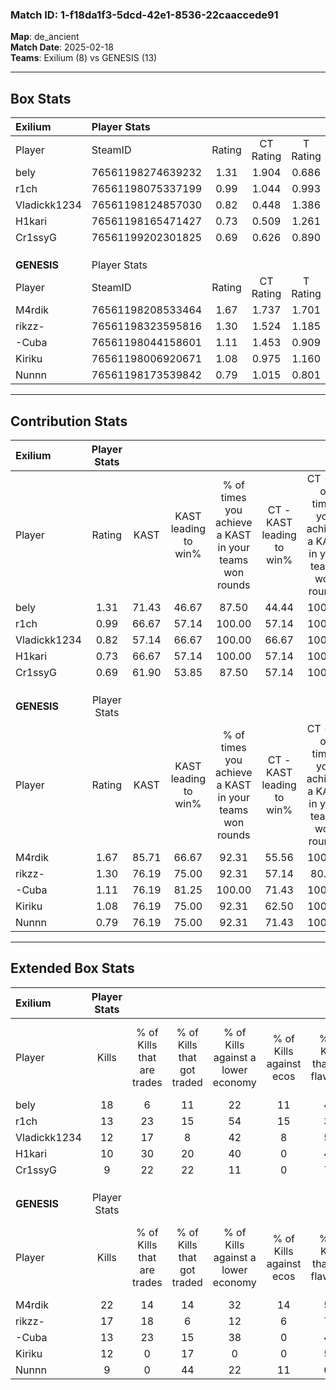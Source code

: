 ### Match ID: 1-f18da1f3-5dcd-42e1-8536-22caaccede91  
**Map**: de_ancient  
**Match Date**: 2025-02-18  
**Teams**: Exilium (8) vs GENESIS (13)  

---  

## Box Stats  

| **Exilium**  | Player Stats      |        |           |          |       |       |       |         |        |      |     |
| :- | :- | :-: | :-: | :-: | :-: | :-: | :-: | :-: | :-: | :-: | :-: |
| Player       | SteamID           | Rating | CT Rating | T Rating | KAST  |  ADR  | Kills | Assists | Deaths | K/D  | HS% |
| bely         | 76561198274639232 |  1.31  |   1.904   |  0.686   | 71.43 | 105.9 |  18   |    5    |   15   | 1.20 | 33  |
| r1ch         | 76561198075337199 |  0.99  |   1.044   |  0.993   | 66.67 | 73.0  |  13   |    7    |   14   | 0.93 | 61  |
| Vladickk1234 | 76561198124857030 |  0.82  |   0.448   |  1.386   | 57.14 | 62.6  |  12   |    1    |   14   | 0.86 | 66  |
| H1kari       | 76561198165471427 |  0.73  |   0.509   |  1.261   | 66.67 | 54.8  |  10   |    5    |   17   | 0.59 | 60  |
| Cr1ssyG      | 76561199202301825 |  0.69  |   0.626   |  0.890   | 61.90 | 37.4  |   9   |    3    |   13   | 0.69 | 11  |
|              |                   |        |           |          |       |       |       |         |        |      |     |
|              |                   |        |           |          |       |       |       |         |        |      |     |
|              |                   |        |           |          |       |       |       |         |        |      |     |
| **GENESIS**  | Player Stats      |        |           |          |       |       |       |         |        |      |     |
| Player       | SteamID           | Rating | CT Rating | T Rating | KAST  |  ADR  | Kills | Assists | Deaths | K/D  | HS% |
| M4rdik       | 76561198208533464 |  1.67  |   1.737   |  1.701   | 85.71 | 104.1 |  22   |    4    |   11   | 2.00 | 50  |
| rikzz-       | 76561198323595816 |  1.30  |   1.524   |  1.185   | 76.19 | 71.0  |  17   |    2    |   10   | 1.70 | 29  |
| -Cuba        | 76561198044158601 |  1.11  |   1.453   |  0.909   | 76.19 | 75.6  |  13   |    5    |   12   | 1.08 | 46  |
| Kiriku       | 76561198006920671 |  1.08  |   0.975   |  1.160   | 76.19 | 83.3  |  12   |    6    |   13   | 0.92 | 50  |
| Nunnn        | 76561198173539842 |  0.79  |   1.015   |  0.801   | 76.19 | 50.2  |   9   |    9    |   16   | 0.56 | 44  |
---  

## Contribution Stats  

| **Exilium**  | Player Stats |       |                      |                                                        |                           |                                                             |                          |                                                            |
| :- | :-: | :-: | :-: | :-: | :-: | :-: | :-: | :-: |
| Player       |    Rating    | KAST  | KAST leading to win% | % of times you achieve a KAST in your teams won rounds | CT - KAST leading to win% | CT - % of times you achieve a KAST in your teams won rounds | T - KAST leading to win% | T - % of times you achieve a KAST in your teams won rounds |
| bely         |     1.31     | 71.43 |        46.67         |                         87.50                          |           44.44           |                           100.00                            |          50.00           |                           75.00                            |
| r1ch         |     0.99     | 66.67 |        57.14         |                         100.00                         |           57.14           |                           100.00                            |          57.14           |                           100.00                           |
| Vladickk1234 |     0.82     | 57.14 |        66.67         |                         100.00                         |           66.67           |                           100.00                            |          66.67           |                           100.00                           |
| H1kari       |     0.73     | 66.67 |        57.14         |                         100.00                         |           57.14           |                           100.00                            |          57.14           |                           100.00                           |
| Cr1ssyG      |     0.69     | 61.90 |        53.85         |                         87.50                          |           57.14           |                           100.00                            |          50.00           |                           75.00                            |
|              |              |       |                      |                                                        |                           |                                                             |                          |                                                            |
|              |              |       |                      |                                                        |                           |                                                             |                          |                                                            |
|              |              |       |                      |                                                        |                           |                                                             |                          |                                                            |
| **GENESIS**  | Player Stats |       |                      |                                                        |                           |                                                             |                          |                                                            |
| Player       |    Rating    | KAST  | KAST leading to win% | % of times you achieve a KAST in your teams won rounds | CT - KAST leading to win% | CT - % of times you achieve a KAST in your teams won rounds | T - KAST leading to win% | T - % of times you achieve a KAST in your teams won rounds |
| M4rdik       |     1.67     | 85.71 |        66.67         |                         92.31                          |           55.56           |                           100.00                            |          77.78           |                           87.50                            |
| rikzz-       |     1.30     | 76.19 |        75.00         |                         92.31                          |           57.14           |                            80.00                            |          88.89           |                           100.00                           |
| -Cuba        |     1.11     | 76.19 |        81.25         |                         100.00                         |           71.43           |                           100.00                            |          88.89           |                           100.00                           |
| Kiriku       |     1.08     | 76.19 |        75.00         |                         92.31                          |           62.50           |                           100.00                            |          87.50           |                           87.50                            |
| Nunnn        |     0.79     | 76.19 |        75.00         |                         92.31                          |           71.43           |                           100.00                            |          77.78           |                           87.50                            |
---  

## Extended Box Stats  

| **Exilium**  | Player Stats |                            |                            |                                    |                         |                              |                                 |        |                             |                                     |                          |                               |                            |
| :- | :-: | :-: | :-: | :-: | :-: | :-: | :-: | :-: | :-: | :-: | :-: | :-: | :-: |
| Player       |    Kills     | % of Kills that are trades | % of Kills that got traded | % of Kills against a lower economy | % of Kills against ecos | % of Kills that are flawless | % of Kills that are close duels | Deaths | % of Deaths that get traded | % of Deaths against a lower economy | % of Deaths against ecos | % of Deaths that are flawless | % of Deaths that are close |
| bely         |      18      |             6              |             11             |                 22                 |           11            |              44              |               17                |   15   |             20              |                 20                  |            0             |              53               |             0              |
| r1ch         |      13      |             23             |             15             |                 54                 |           15            |              38              |                0                |   14   |              7              |                 21                  |            7             |              64               |             7              |
| Vladickk1234 |      12      |             17             |             8              |                 42                 |            8            |              58              |                0                |   14   |             14              |                 21                  |            0             |              64               |             7              |
| H1kari       |      10      |             30             |             20             |                 40                 |            0            |              40              |                0                |   17   |             24              |                 24                  |            6             |              65               |             0              |
| Cr1ssyG      |      9       |             22             |             22             |                 11                 |            0            |              78              |               11                |   13   |             15              |                 23                  |            0             |              62               |             0              |
|              |              |                            |                            |                                    |                         |                              |                                 |        |                             |                                     |                          |                               |                            |
|              |              |                            |                            |                                    |                         |                              |                                 |        |                             |                                     |                          |                               |                            |
|              |              |                            |                            |                                    |                         |                              |                                 |        |                             |                                     |                          |                               |                            |
| **GENESIS**  | Player Stats |                            |                            |                                    |                         |                              |                                 |        |                             |                                     |                          |                               |                            |
| Player       |    Kills     | % of Kills that are trades | % of Kills that got traded | % of Kills against a lower economy | % of Kills against ecos | % of Kills that are flawless | % of Kills that are close duels | Deaths | % of Deaths that get traded | % of Deaths against a lower economy | % of Deaths against ecos | % of Deaths that are flawless | % of Deaths that are close |
| M4rdik       |      22      |             14             |             14             |                 32                 |           14            |              55              |                0                |   11   |             18              |                  9                  |            0             |              73               |             9              |
| rikzz-       |      17      |             18             |             6              |                 12                 |            6            |              76              |                0                |   10   |             10              |                 20                  |            0             |              30               |             0              |
| -Cuba        |      13      |             23             |             15             |                 38                 |            0            |              46              |                8                |   12   |              8              |                 25                  |            8             |              67               |             8              |
| Kiriku       |      12      |             0              |             17             |                 0                  |            0            |              58              |                8                |   13   |              8              |                 15                  |            0             |              38               |             8              |
| Nunnn        |      9       |             0              |             44             |                 22                 |           11            |              67              |                0                |   16   |             25              |                  6                  |            0             |              50               |             6              |
